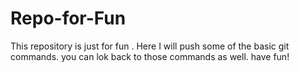 # Repo-for-Fun
This repository is just for fun .
Here I will push some of the basic git commands.
you can lok back to those commands as well.
have fun!
